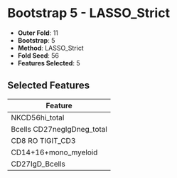 # Bootstrap 5 - LASSO_Strict

- **Outer Fold**: 11
- **Bootstrap**: 5
- **Method**: LASSO_Strict
- **Fold Seed**: 56
- **Features Selected**: 5

## Selected Features

| Feature |
|---------|
| NKCD56hi_total |
| Bcells CD27negIgDneg_total |
| CD8 RO TIGIT_CD3 |
| CD14+16+mono_myeloid |
| CD27IgD_Bcells |
